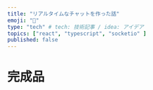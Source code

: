 ```yaml
---
title: "リアルタイムなチャットを作った話"
emoji: "🦊"
type: "tech" # tech: 技術記事 / idea: アイデア
topics: ["react", "typescript", "socketio" ]
published: false
---
```


# 完成品
